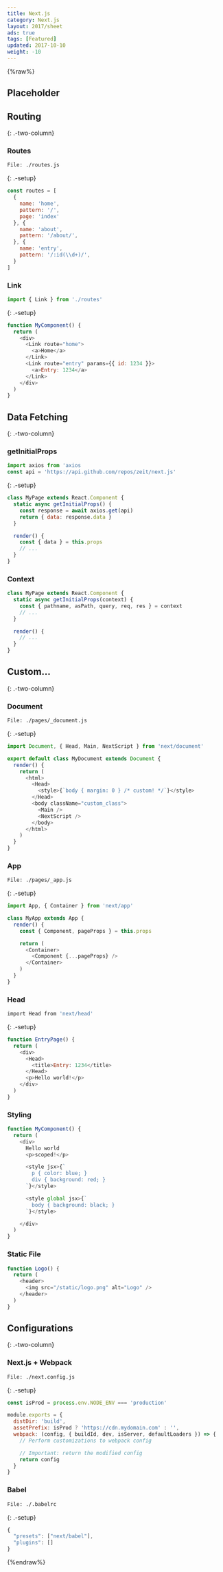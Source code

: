 ```yaml
---
title: Next.js
category: Next.js
layout: 2017/sheet
ads: true
tags: [Featured]
updated: 2017-10-10
weight: -10
---
```


{%raw%}

## Placeholder

## Routing

{: .-two-column}

### Routes

```bash
File: ./routes.js
```
{: .-setup}

```js
const routes = [
  {
    name: 'home',
    pattern: '/',
    page: 'index'
  }, {
    name: 'about',
    pattern: '/about/',
  }, {
    name: 'entry',
    pattern: '/:id(\\d+)/',
  }
]
```


### Link

```js
import { Link } from './routes'
```
{: .-setup}

```js
function MyComponent() {
  return (
    <div>
      <Link route="home">
        <a>Home</a>
      </Link>
      <Link route="entry" params={{ id: 1234 }}>
        <a>Entry: 1234</a>
      </Link>
    </div>
  )
}
```


## Data Fetching

{: .-two-column}

### getInitialProps

```js
import axios from 'axios
const api = 'https://api.github.com/repos/zeit/next.js'
```
{: .-setup}

```js
class MyPage extends React.Component {
  static async getInitialProps() {
    const response = await axios.get(api)
    return { data: response.data }
  }

  render() {
    const { data } = this.props
    // ...
  }
}
```

### Context

```js
class MyPage extends React.Component {
  static async getInitialProps(context) {
    const { pathname, asPath, query, req, res } = context
    // ...
  }

  render() {
    // ...
  }
}
```

## Custom...
{: .-two-column}

### Document
```bash
File: ./pages/_document.js
```
{: .-setup}

```js
import Document, { Head, Main, NextScript } from 'next/document'

export default class MyDocument extends Document {
  render() {
    return (
      <html>
        <Head>
          <style>{`body { margin: 0 } /* custom! */`}</style>
        </Head>
        <body className="custom_class">
          <Main />
          <NextScript />
        </body>
      </html>
    )
  }
}
```

### App

```bash
File: ./pages/_app.js
```
{: .-setup}

```js
import App, { Container } from 'next/app'

class MyApp extends App {
  render() {
    const { Component, pageProps } = this.props

    return (
      <Container>
        <Component {...pageProps} />
      </Container>
    )
  }
}
```

### Head

```bash
import Head from 'next/head'
```
{: .-setup}

```js
function EntryPage() {
  return (
    <div>
      <Head>
        <title>Entry: 1234</title>
      </Head>
      <p>Hello world!</p>
    </div>
  )
}
```

### Styling
```js
function MyComponent() {
  return (
    <div>
      Hello world
      <p>scoped!</p>

      <style jsx>{`
        p { color: blue; }
        div { background: red; }
      `}</style>

      <style global jsx>{`
        body { background: black; }
      `}</style>

    </div>
  )
}
```

### Static File
```js
function Logo() {
  return (
    <header>
      <img src="/static/logo.png" alt="Logo" />
    </header>
  )
}
```

## Configurations
{: .-two-column}

### Next.js + Webpack

```bash
File: ./next.config.js
```
{: .-setup}

```js
const isProd = process.env.NODE_ENV === 'production'

module.exports = {
  distDir: 'build',
  assetPrefix: isProd ? 'https://cdn.mydomain.com' : '',
  webpack: (config, { buildId, dev, isServer, defaultLoaders }) => {
    // Perform customizations to webpack config

    // Important: return the modified config
    return config
  }
}
```

### Babel
```bash
File: ./.babelrc
```
{: .-setup}


```js
{
  "presets": ["next/babel"],
  "plugins": []
}
```

{%endraw%}
